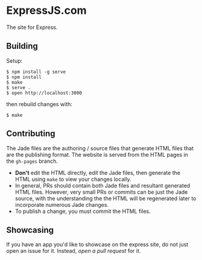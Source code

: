 # ExpressJS.com

  The site for Express.

## Building

Setup:

```
$ npm install -g serve
$ npm install
$ make
$ serve .
$ open http://localhost:3000
```

then rebuild changes with:

```
$ make
```

## Contributing

The Jade files are the authoring / source files that generate HTML files that are the publishing format.  The website is served from the HTML pages in the `gh-pages` branch.

  - __Don't__ edit the HTML directly, edit the Jade files, then generate the HTML using `make` to view your changes locally.
  - In general, PRs should contain both Jade files and resultant generated HTML files.  However, very small PRs or commits can be just the Jade source, with the understanding the the HTML will be regenerated later to incorporate numerous Jade changes.
  - To publish a change, you must commit the HTML files.  

## Showcasing

If you have an app you'd like to showcase on the express site,
do not just open an issue for it.
Instead, _open a pull request_ for it.
